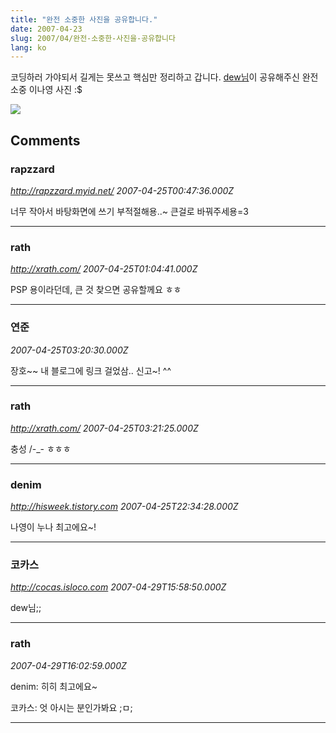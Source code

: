 ```yaml
---
title: "완전 소중한 사진을 공유합니다."
date: 2007-04-23
slug: 2007/04/완전-소중한-사진을-공유합니다
lang: ko
---
```


코딩하러 가야되서 길게는 못쓰고 핵심만 정리하고 갑니다.
[dew님](http://dew.isloco.com/)이 공유해주신 완전 소중 이나영 사진 :$

![](/img/na0.jpg)

## Comments

### rapzzard
*http://rapzzard.myid.net/*
*2007-04-25T00:47:36.000Z*

너무 작아서 바탕화면에 쓰기 부적절해용..~ 큰걸로 바꿔주세용=3

---

### rath
*http://xrath.com/*
*2007-04-25T01:04:41.000Z*

PSP 용이라던데, 큰 것 찾으면 공유할께요 ㅎㅎ

---

### 연준
*2007-04-25T03:20:30.000Z*

장호~~ 내 블로그에 링크 걸었삼.. 신고~! ^^

---

### rath
*http://xrath.com/*
*2007-04-25T03:21:25.000Z*

충성 /-_- ㅎㅎㅎ

---

### denim
*http://hisweek.tistory.com*
*2007-04-25T22:34:28.000Z*

나영이 누나 최고에요~!

---

### 코카스
*http://cocas.isloco.com*
*2007-04-29T15:58:50.000Z*

dew님;;

---

### rath
*2007-04-29T16:02:59.000Z*

denim: 히히 최고에요~

코카스: 엇 아시는 분인가봐요 ;ㅁ;

---

